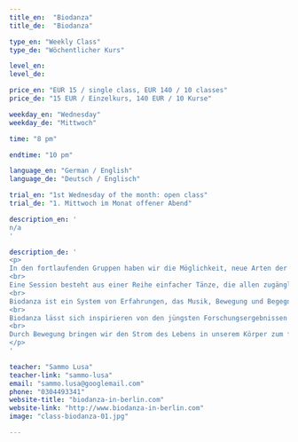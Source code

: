 ```yaml
---
title_en:  "Biodanza"
title_de:  "Biodanza"

type_en: "Weekly Class"
type_de: "Wöchentlicher Kurs"

level_en: 
level_de: 

price_en: "EUR 15 / single class, EUR 140 / 10 classes"
price_de: "15 EUR / Einzelkurs, 140 EUR / 10 Kurse"

weekday_en: "Wednesday"
weekday_de: "Mittwoch"

time: "8 pm"

endtime: "10 pm"

language_en: "German / English"
language_de: "Deutsch / Englisch"

trial_en: "1st Wednesday of the month: open class"
trial_de: "1. Mittwoch im Monat offener Abend"

description_en: '
n/a
'

description_de: '
<p>
In den fortlaufenden Gruppen haben wir die Möglichkeit, neue Arten der Bewegung und der subtilen Kommunikation zu üben. Sie erleichtern es Dir, Deine Sensibilität, Zärtlichkeit und den Mut, über Deine Rollen hinaus, einfach Du selbst zu sein, frei und spontan auszudrücken und so zum Genuss des menschlicheren Lebens zurückzufinden.
<br>
Eine Session besteht aus einer Reihe einfacher Tänze, die allen zugänglich sind. Das Wichtige dabei ist die Lust an der Bewegung! Es ist nicht notwendig „tanzen zu können”.
<br>
Biodanza ist ein System von Erfahrungen, das Musik, Bewegung und Begegnungsübungen miteinander kombiniert, um menschliche Potentiale der Vitalität, der Affektivität, Der Kreativität, der Sexualität und der Transzendenz zu entwickeln.
<br>
Biodanza lässt sich inspirieren von den jüngsten Forschungsergebnissen der Neurowissenschaft und der Humanwissenschaften und bietet einen kontinuierlichen Anreiz für freudvolle Bewegung, für die Aufnahme von Beziehungen zu anderen, für den Mut, sich auszudrücken, für die Wahrnehmung des eigenen natürlichen Rhythmus, dafür, das Lebens zu fühlen statt es nur zu denken, für ein Selbstwertgefühl und das Bewusstsein für die eigene Identität.
<br>
Durch Bewegung bringen wir den Strom des Lebens in unserem Körper zum fließen und gestalten im Tanz unseren eigenen Ausdruck von Kraft, Lebendigkeit und Liebe.
</p>
'

teacher: "Sammo Lusa"
teacher-link: "sammo-lusa"
email: "sammo.lusa@googlemail.com"
phone: "0304493341"
website-title: "biodanza-in-berlin.com"
website-link: "http://www.biodanza-in-berlin.com"
image: "class-biodanza-01.jpg"

---
```


